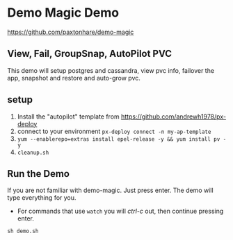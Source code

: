 
# Demo Magic Demo
https://github.com/paxtonhare/demo-magic

## View, Fail, GroupSnap, AutoPilot PVC

This demo will setup postgres and cassandra, view pvc info, failover the app, snapshot and restore and auto-grow pvc.

## setup

1. Install the "autopilot" template from https://github.com/andrewh1978/px-deploy
2. connect to your environment `px-deploy connect -n my-ap-template`
3. `yum --enablerepo=extras install epel-release -y && yum install pv -y`
4. `cleanup.sh`

## Run the Demo

If you are not familiar with demo-magic. Just press enter. The demo will type everything for you. 
 - For commands that use `watch` you will *ctrl-c* out, then continue pressing enter.

`sh demo.sh`
